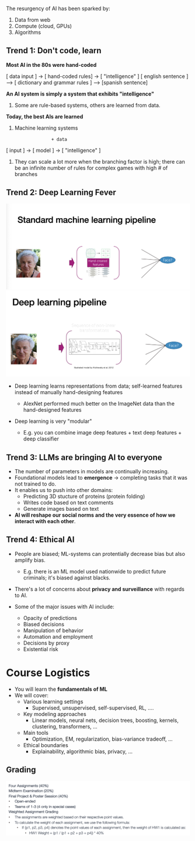
The resurgency of AI has been sparked by:
1. Data from web
2. Compute \(cloud, GPUs\)
3. Algorithms
## Trend 1: Don't code, learn
**Most AI in the 80s were hand\-coded**

\[ data input \] → \[ hand\-coded rules\]  → \[ "intelligence" \]
\[ english sentence \] —&gt; \[ dictionary and grammar rules \] —&gt; \[spanish sentence\]

**An AI system is simply a system that exhibits "intelligence"**
1. Some are rule\-based systems, others are learned from data\.


**Today, the best AIs are learned**
1. Machine learning systems

				     + data
\[ input \] → \[ model \] → \[ "intelligence" \]

1. They can scale a lot more when the branching factor is high; there can be an infinite number of rules for complex games with high \# of branches

## Trend 2: Deep Learning Fever
![Image](attachments/image_lp7Yx6z4_Hyxa3jo0xGPx.png)
![Image](attachments/image_2-G90kquNVJo41EFWVW5G.png)

* Deep learning learns representations from data; self\-learned features instead of manually hand\-designing features
	* AlexNet performed much better on the ImageNet data than the hand\-designed features

* Deep learning is very "modular"
	* E\.g\. you can combine image deep features \+ text deep features \+ deep classifier
## Trend 3: LLMs are bringing AI to everyone
* The number of parameters in models are continually increasing\.
* Foundational models lead to **emergence** → completing tasks that it was not trained to do\.
* It enables us to push into other domains:
	* Predicting 3D stucture of proteins \(protein folding\)
	* Writes code based on text comments
	* Generate images based on text
* **AI will reshape our social norms and the very essence of how we interact with each other**\.

## Trend 4: Ethical AI
* People are biased; ML\-systems can protentially decrease bias but also amplify bias\.
	* E\.g\. there is an ML model used nationwide to predict future criminals; it's biased against blacks\.

* There's a lot of concerns about **privacy and surveillance** with regards to AI\.
* Some of the major issues with AI include:
	* Opacity of predictions
	* Biased decisions
	* Manipulation of behavior
	* Automation and employment
	* Decisions by proxy
	* Existential risk

# Course Logistics
* You will learn the **fundamentals of ML**
* We will cover:
	* Various learning settings
		* Supervised, unsupervised, self\-supervised, RL, …\.
	* Key modeling approaches
		* Linear models, neural nets, decision trees, boosting, kernels, clustering, transformers, …
	* Main tools
		* Optimization, EM, regularization, bias\-variance tradeoff, …
	* Ethical boundaries
		* Explainability, algorithmic bias, privacy, …

## Grading
![Image](attachments/image_1ziXfipqAcpomuAoyTT3r.png)













